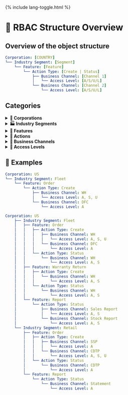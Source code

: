<link rel="stylesheet" href="/it-docs/assets/css/custom.css">

{% include lang-toggle.html %}

# 🧠 RBAC Structure Overview

## Overview of the object structure

```yaml
Corporation: [COUNTRY]
└── Industry Segment: [Segment]
    └── Feature: [Feature]
        └── Action Type: [Create | Status]
            ├── Business Channel: [Channel 1]
            │   └── Access Level: [A/S/U/L]
            └── Business Channel: [Channel 2]
                └── Access Level: [A/S/U/L]
```

## Categories

<details>
  <summary><strong>🏢 Corporations</strong></summary>

  - US
  - CA
  - MX
  - PA
  - CO
  - CL

</details>

<details>
  <summary><strong>🏭 Industry Segments</strong></summary>
  <div style="margin-left: 1.5em;">

  <details>
    <summary>Wholesale</summary>
    <div style="margin-left: 1.5em;">
      <ul>
        <li>Features: Order, Claims, Returns, Warranty Return, Finance, Report</li>
      </ul>
    </div>
  </details>

  <details>
    <summary>Retail</summary>
    <div style="margin-left: 1.5em;">
      <ul>
        <li>Features: Order, Claims, Returns, Warranty Return, Finance, Report</li>
      </ul>
    </div>
  </details>

  <details>
    <summary>Fleet</summary>
    <div style="margin-left: 1.5em;">
      <ul>
        <li>Features: Order, Claims, Returns, Warranty Return, Finance, Report</li>
      </ul>
    </div>
  </details>

  <details>
    <summary>Insurance</summary>
    <div style="margin-left: 1.5em;">
      <ul>
        <li>Features: Order, Claims, Returns, Warranty Return, Finance, Report</li>
      </ul>
    </div>
  </details>

  <details>
    <summary>Commercial</summary>
    <div style="margin-left: 1.5em;">
      <ul>
        <li>Features: Order, Claims, Returns, Warranty Return, Finance, Report</li>
      </ul>
    </div>
  </details>

  <details>
    <summary>Wholesale + Retail</summary>
    <div style="margin-left: 1.5em;">
      <ul>
        <li>Features: Order, Claims, Returns, Warranty Return, Finance, Report</li>
      </ul>
    </div>
  </details>
  </div>
</details>

<details>
  <summary><strong>📁 Features</strong></summary>
  <div style="margin-left: 1.5em;">

  <details>
    <summary>Order</summary>
    <ul>
      <li>Action: Create, Status</li>
    </ul>
  </details>

  <details>
    <summary>Claims</summary>
    <ul>
      <li>Action: Create, Status</li>
    </ul>
  </details>

  <details>
    <summary>Returns</summary>
    <ul>
      <li>Action: Create, Status</li>
    </ul>
  </details>

  <details>
    <summary>Warranty Return</summary>
    <ul>
      <li>Action: Create, Status</li>
    </ul>
  </details>

  <details>
    <summary>Finance</summary>
    <ul>
      <li>Action: Create, Status</li>
    </ul>
  </details>

  <details>
    <summary>Report</summary>
    <ul>
      <li>Action: Create, Status</li>
    </ul>
  </details>
</div>
</details>

<details>
  <summary><strong>🎯 Actions</strong></summary>

  - Create
  - Status

</details>

<details>
  <summary><strong>🧭 Business Channels</strong></summary>

  - WH (Warehouse)
  - SSP (Secondary Supply)
  - CDTP (Car Dealer)
  - DFC
  - NAP (National Account Program)
  - Gov't & Bus

</details>

<details>
  <summary><strong>🔐 Access Levels</strong></summary>

  - Access (A)
  - Stock (S)
  - Unit Price (U)
  - List Price (L)

</details>

## 🧪 Examples

```yaml
Corporation: US  
└── Industry Segment: Fleet  
    └── Feature: Order  
        └── Action Type: Create  
            ├── Business Channel: WH  
            │   └── Access Level: A, S, U  
            └── Business Channel: DFC  
                └── Access Level: A
```
```yaml
Corporation: US
    ├── Industry Segment: Fleet
    │   ├── Feature: Order
    │   │   ├── Action Type: Create
    │   │   │   ├── Business Channel: WH
    │   │   │   │   └── Access Level: A, S, U
    │   │   │   └── Business Channel: DFC
    │   │   │       └── Access Level: A
    │   │   └── Action Type: Status
    │   │       └── Business Channel: WH
    │   │           └── Access Level: A, S
    │   ├── Feature: Warranty Return
    │   │   ├── Action Type: Create
    │   │   │   └── Business Channel: WH
    │   │   │       └── Access Level: A, S
    │   │   └── Action Type: Status
    │   │       └── Business Channel: WH
    │   │           └── Access Level: A, S
    │   └── Feature: Report
    │       └── Action Type: Status
    │           ├── Business Channel: Sales Report
    │           │   └── Access Level: A, S
    │           └── Business Channel: Stock Report
    │               └── Access Level: A, S
    └── Industry Segment: Retail
        ├── Feature: Order
        │   ├── Action Type: Create
        │   │   ├── Business Channel: SSP
        │   │   │   └── Access Level: A
        │   │   └── Business Channel: CDTP
        │   │       └── Access Level: A, S, U
        │   └── Action Type: Status
        │       └── Business Channel: CDTP
        │           └── Access Level: A
        └── Feature: Report
            └── Action Type: Status
                └── Business Channel: Statement
                    └── Access Level: A
```
